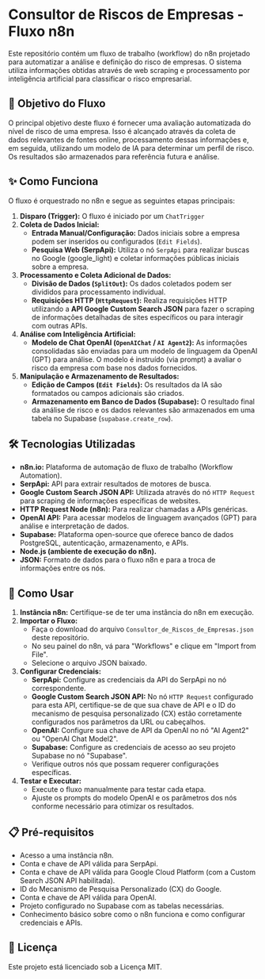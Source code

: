 # Consultor de Riscos de Empresas - Fluxo n8n

Este repositório contém um fluxo de trabalho (workflow) do n8n projetado para automatizar a análise e definição do risco de empresas. O sistema utiliza informações obtidas através de web scraping e processamento por inteligência artificial para classificar o risco empresarial.

## 🎯 Objetivo do Fluxo

O principal objetivo deste fluxo é fornecer uma avaliação automatizada do nível de risco de uma empresa. Isso é alcançado através da coleta de dados relevantes de fontes online, processamento dessas informações e, em seguida, utilizando um modelo de IA para determinar um perfil de risco. Os resultados são armazenados para referência futura e análise.

## ✨ Como Funciona

O fluxo é orquestrado no n8n e segue as seguintes etapas principais:

1.  **Disparo (Trigger):** O fluxo é iniciado por um `ChatTrigger`
2.  **Coleta de Dados Inicial:**
    * **Entrada Manual/Configuração:** Dados iniciais sobre a empresa podem ser inseridos ou configurados (`Edit Fields`).
    * **Pesquisa Web (SerpApi):** Utiliza o nó `SerpApi` para realizar buscas no Google (google_light) e coletar informações públicas iniciais sobre a empresa.
3.  **Processamento e Coleta Adicional de Dados:**
    * **Divisão de Dados (`SplitOut`):** Os dados coletados podem ser divididos para processamento individual.
    * **Requisições HTTP (`HttpRequest`):** Realiza requisições HTTP utilizando a **API Google Custom Search JSON** para fazer o scraping de informações detalhadas de sites específicos ou para interagir com outras APIs.
4.  **Análise com Inteligência Artificial:**
    * **Modelo de Chat OpenAI (`OpenAIChat` / `AI Agent2`):** As informações consolidadas são enviadas para um modelo de linguagem da OpenAI (GPT) para análise. O modelo é instruído (via prompt) a avaliar o risco da empresa com base nos dados fornecidos.
5.  **Manipulação e Armazenamento de Resultados:**
    * **Edição de Campos (`Edit Fields`):** Os resultados da IA são formatados ou campos adicionais são criados.
    * **Armazenamento em Banco de Dados (Supabase):** O resultado final da análise de risco e os dados relevantes são armazenados em uma tabela no Supabase (`supabase.create_row`).

## 🛠️ Tecnologias Utilizadas

* **n8n.io:** Plataforma de automação de fluxo de trabalho (Workflow Automation).
* **SerpApi:** API para extrair resultados de motores de busca.
* **Google Custom Search JSON API:** Utilizada através do nó `HTTP Request` para scraping de informações específicas de websites.
* **HTTP Request Node (n8n):** Para realizar chamadas a APIs genéricas.
* **OpenAI API:** Para acessar modelos de linguagem avançados (GPT) para análise e interpretação de dados.
* **Supabase:** Plataforma open-source que oferece banco de dados PostgreSQL, autenticação, armazenamento, e APIs.
* **Node.js (ambiente de execução do n8n).**
* **JSON:** Formato de dados para o fluxo n8n e para a troca de informações entre os nós.

## 🚀 Como Usar

1.  **Instância n8n:** Certifique-se de ter uma instância do n8n em execução.
2.  **Importar o Fluxo:**
    * Faça o download do arquivo `Consultor_de_Riscos_de_Empresas.json` deste repositório.
    * No seu painel do n8n, vá para "Workflows" e clique em "Import from File".
    * Selecione o arquivo JSON baixado.
3.  **Configurar Credenciais:**
    * **SerpApi:** Configure as credenciais da API do SerpApi no nó correspondente.
    * **Google Custom Search JSON API:** No nó `HTTP Request` configurado para esta API, certifique-se de que sua chave de API e o ID do mecanismo de pesquisa personalizado (CX) estão corretamente configurados nos parâmetros da URL ou cabeçalhos.
    * **OpenAI:** Configure sua chave de API da OpenAI no nó "AI Agent2" ou "OpenAI Chat Model2".
    * **Supabase:** Configure as credenciais de acesso ao seu projeto Supabase no nó "Supabase".
    * Verifique outros nós que possam requerer configurações específicas.
4.  **Testar e Executar:**
    * Execute o fluxo manualmente para testar cada etapa.
    * Ajuste os prompts do modelo OpenAI e os parâmetros dos nós conforme necessário para otimizar os resultados.

## 📋 Pré-requisitos

* Acesso a uma instância n8n.
* Conta e chave de API válida para SerpApi.
* Conta e chave de API válida para Google Cloud Platform (com a Custom Search JSON API habilitada).
* ID do Mecanismo de Pesquisa Personalizado (CX) do Google.
* Conta e chave de API válida para OpenAI.
* Projeto configurado no Supabase com as tabelas necessárias.
* Conhecimento básico sobre como o n8n funciona e como configurar credenciais e APIs.

## 📄 Licença

Este projeto está licenciado sob a Licença MIT. 
